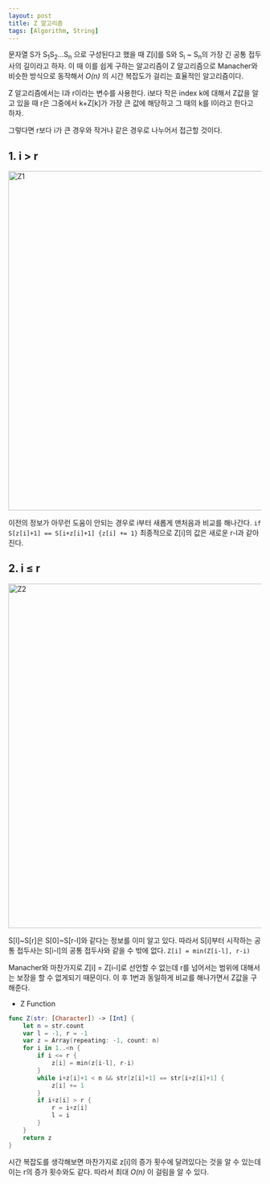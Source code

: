 ```yaml
---
layout: post
title: Z 알고리즘
tags: [Algorithm, String]
---
```


문자열 S가 S<sub>1</sub>S<sub>2</sub>...S<sub>n</sub> 으로 구성된다고 했을 때 Z[i]를 S와 S<sub>i</sub> ~ S<sub>n</sub>의 가장 긴 공통 접두사의 길이라고 하자. 이 때 이를 쉽게 구하는 알고리즘이 Z 알고리즘으로 Manacher와 비슷한 방식으로 동작해서 *O(n)* 의 시간 복잡도가 걸리는 효율적인 알고리즘이다.  

Z 알고리즘에서는 l과 r이라는 변수를 사용한다. i보다 작은 index k에 대해서 Z값을 알고 있을 때 r은 그중에서 k+Z[k]가 가장 큰 값에 해당하고 그 때의 k를 l이라고 한다고 하자.  

그렇다면 r보다 i가 큰 경우와 작거나 같은 경우로 나누어서 접근할 것이다.  

## 1. i > r

<img width="676" alt="Z1" src="https://user-images.githubusercontent.com/78075226/121802815-63a81100-cc79-11eb-8683-98d32f24d826.png">

이전의 정보가 아무런 도움이 안되는 경우로 i부터 새롭게 맨처음과 비교를 해나간다.  `if S[z[i]+1] == S[i+z[i]+1] {z[i] += 1}` 최종적으로 Z[i]의 값은 새로운 r-l과 같아진다.  
## 2. i &le; r

<img width="686" alt="Z2" src="https://user-images.githubusercontent.com/78075226/121802818-6571d480-cc79-11eb-925d-6c419f51a390.png">

S[l]~S[r]은 S[0]~S[r-l]와 같다는 정보를 이미 알고 있다. 따라서 S[i]부터 시작하는 공통 접두사는 S[i-l]의 공통 접두사와 같을 수 밖에 없다.  `Z[i] = min(Z[i-l], r-i)`  

Manacher와 마찬가지로 Z[i] = Z[i-l]로 선언할 수 없는데 r를 넘어서는 범위에 대해서는 보장을 할 수 없게되기 때문이다. 이 후 1번과 동일하게 비교를 해나가면서 Z값을 구해준다.  

- Z Function



```swift
func Z(str: [Character]) -> [Int] {
    let n = str.count
    var l = -1, r = -1
    var z = Array(repeating: -1, count: n)
    for i in 1..<n {
        if i <= r {
            z[i] = min(z[i-l], r-i)
        }
        while i+z[i]+1 < n && str[z[i]+1] == str[i+z[i]+1] {
            z[i] += 1
        }
        if i+z[i] > r {
            r = i+z[i]
            l = i
        }
    }
    return z
}
```
시간 복잡도를 생각해보면 마찬가지로 z[i]의 증가 횟수에 달려있다는 것을 알 수 있는데 이는 r의 증가 횟수와도 같다. 따라서 최대 *O(n)* 이 걸림을 알 수 있다.  